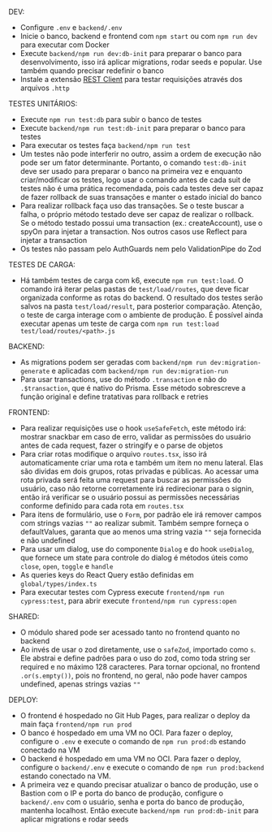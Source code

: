 DEV:

- Configure `.env` e `backend/.env`
- Inicie o banco, backend e frontend com `npm start` ou com `npm run dev` para executar com Docker
- Execute `backend/npm run dev:db-init` para preparar o banco para desenvolvimento, isso irá aplicar migrations, rodar seeds e popular. Use também quando precisar redefinir o banco
- Instale a extensão [REST Client](https://marketplace.visualstudio.com/items?itemName=humao.rest-client) para testar requisições através dos arquivos `.http`

TESTES UNITÁRIOS:

- Execute `npm run test:db` para subir o banco de testes
- Execute `backend/npm run test:db-init` para preparar o banco para testes
- Para executar os testes faça `backend/npm run test`
- Um testes não pode interferir no outro, assim a ordem de execução não pode ser um fator determinante. Portanto, o comando `test:db-init` deve ser usado para preparar o banco na primeira vez e enquanto criar/modificar os testes, logo usar o comando antes de cada suit de testes não é uma prática recomendada, pois cada testes deve ser capaz de fazer rollback de suas transações e manter o estado inicial do banco
- Para realizar rollback faça uso das transações. Se o teste buscar a falha, o próprio método testado deve ser capaz de realizar o rollback. Se o método testado possui uma transaction (ex.: createAccount), use o spyOn para injetar a transaction. Nos outros casos use Reflect para injetar a transaction
- Os testes não passam pelo AuthGuards nem pelo ValidationPipe do Zod

TESTES DE CARGA:

- Há também testes de carga com k6, execute `npm run test:load`. O comando irá iterar pelas pastas de `test/load/routes`, que deve ficar organizada conforme as rotas do backend. O resultado dos testes serão salvos na pasta `test/load/result`, para posterior comparação. Atenção, o teste de carga interage com o ambiente de produção. É possível ainda executar apenas um teste de carga com `npm run test:load test/load/routes/<path>.js`

BACKEND:

- As migrations podem ser geradas com `backend/npm run dev:migration-generate` e aplicadas com `backend/npm run dev:migration-run`
- Para usar transactions, use do método `.transaction` e não do `.$transaction`, que é nativo do Prisma. Esse método sobrescreve a função original e define tratativas para rollback e retries

FRONTEND:

- Para realizar requisições use o hook `useSafeFetch`, este método irá: mostrar snackbar em caso de erro, validar as permissões do usuário antes de cada request, fazer o stringify e o parse de objetos
- Para criar rotas modifique o arquivo `routes.tsx`, isso irá automaticamente criar uma rota e também um item no menu lateral. Elas são dividas em dois grupos, rotas privadas e públicas. Ao acessar uma rota privada será feita uma request para buscar as permissões do usuário, caso não retorne corretamente irá redirecionar para o signin, então irá verificar se o usuário possui as permissões necessárias conforme definido para cada rota em `routes.tsx`
- Para itens de formulário, use o `Form`, por padrão ele irá remover campos com strings vazias `""` ao realizar submit. Também sempre forneça o defaultValues, garanta que ao menos uma string vazia `""` seja fornecida e não undefined
- Para usar um dialog, use do componente `Dialog` e do hook `useDialog`, que fornece um state para controle do dialog é métodos úteis como `close`, `open`, `toggle` e `handle`
- As queries keys do React Query estão definidas em `global/types/index.ts`
- Para executar testes com Cypress execute `frontend/npm run cypress:test`, para abrir execute `frontend/npm run cypress:open`

SHARED:

- O módulo shared pode ser acessado tanto no frontend quanto no backend
- Ao invés de usar o zod diretamente, use o `safeZod`, importado como `s`. Ele abstrai e define padrões para o uso do zod, como toda string ser required e no máximo 128 caracteres. Para tornar opcional, no frontend `.or(s.empty())`, pois no frontend, no geral, não pode haver campos undefined, apenas strings vazias `""`

DEPLOY:

- O frontend é hospedado no Git Hub Pages, para realizar o deploy da main faça `frontend/npm run prod`
- O banco é hospedado em uma VM no OCI. Para fazer o deploy, configure o `.env` e execute o comando de `npm run prod:db` estando conectado na VM
- O backend é hospedado em uma VM no OCI. Para fazer o deploy, configure o `backend/.env` e execute o comando de `npm run prod:backend` estando conectado na VM.
- A primeira vez e quando precisar atualizar o banco de produção, use o Bastion com o IP e porta do banco de produção, configure o `backend/.env` com o usuário, senha e porta do banco de produção, mantenha localhost. Então execute `backend/npm run prod:db-init` para aplicar migrations e rodar seeds
